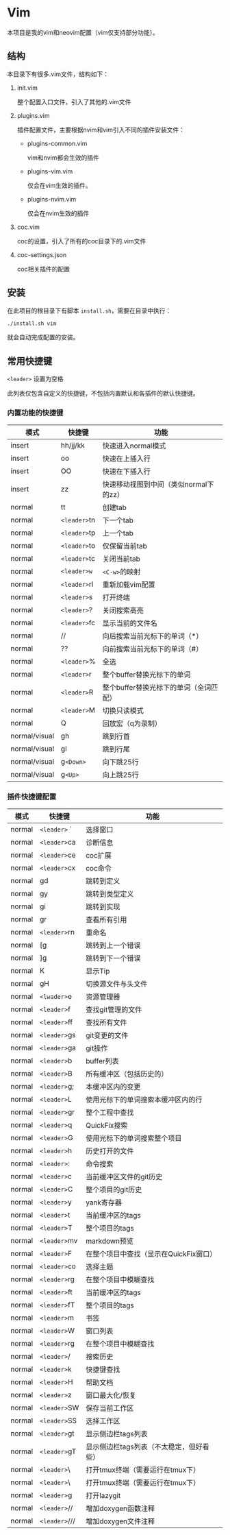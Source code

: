 # Vim

本项目是我的vim和neovim配置（vim仅支持部分功能）。

## 结构

本目录下有很多.vim文件，结构如下：

1. init.vim

    整个配置入口文件，引入了其他的.vim文件

2. plugins.vim

    插件配置文件，主要根据nvim和vim引入不同的插件安装文件：

    - plugins-common.vim

        vim和nvim都会生效的插件

    - plugins-vim.vim

        仅会在vim生效的插件。

    - plugins-nvim.vim

        仅会在nvim生效的插件

3. coc.vim

    coc的设置，引入了所有的coc目录下的.vim文件

4. coc-settings.json

    coc相关插件的配置

## 安装

在此项目的根目录下有脚本 `install.sh`，需要在目录中执行：

```bash
./install.sh vim
```

就会自动完成配置的安装。

## 常用快捷键

`<leader>` 设置为空格

此列表仅包含自定义的快捷键，不包括内置默认和各插件的默认快捷键。

### 内置功能的快捷键

| 模式          | 快捷键       | 功能                                   |
|---------------|--------------|----------------------------------------|
| insert        | hh/jj/kk     | 快速进入normal模式                     |
| insert        | oo           | 快速在上插入行                         |
| insert        | OO           | 快速在下插入行                         |
| insert        | zz           | 快速移动视图到中间（类似normal下的zz） |
| normal        | tt           | 创建tab                                |
| normal        | `<leader>`tn | 下一个tab                              |
| normal        | `<leader>`tp | 上一个tab                              |
| normal        | `<leader>`to | 仅保留当前tab                          |
| normal        | `<leader>`tc | 关闭当前tab                            |
| normal        | `<leader>w`  | `<C-w>`的映射                          |
| normal        | `<leader>`rl | 重新加载vim配置                        |
| normal        | `<leader>`s  | 打开终端                               |
| normal        | `<leader>`?  | 关闭搜索高亮                           |
| normal        | `<leader>`fc | 显示当前的文件名                       |
| normal        | //           | 向后搜索当前光标下的单词（*）          |
| normal        | ??           | 向前搜索当前光标下的单词（#）          |
| normal        | `<leader>`%  | 全选                                   |
| normal        | `<leader>`r  | 整个buffer替换光标下的单词             |
| normal        | `<leader>`R  | 整个buffer替换光标下的单词（全词匹配） |
| normal        | `<leader>`M  | 切换只读模式                           |
| normal        | Q            | 回放宏（q为录制）                      |
| normal/visual | gh           | 跳到行首                               |
| normal/visual | gl           | 跳到行尾                               |
| normal/visual | g`<Down>`    | 向下跳25行                             |
| normal/visual | g`<Up>`      | 向上跳25行                             |

### 插件快捷键配置

| 模式   | 快捷键        | 功能                                     |
|--------|---------------|------------------------------------------|
| normal | `<leader>` `  | 选择窗口                                 |
| normal | `<leader>`ca  | 诊断信息                                 |
| normal | `<leader>`ce  | coc扩展                                  |
| normal | `<leader>`cx  | coc命令                                  |
| normal | gd            | 跳转到定义                               |
| normal | gy            | 跳转到类型定义                           |
| normal | gi            | 跳转到实现                               |
| normal | gr            | 查看所有引用                             |
| normal | `<leader>`rn  | 重命名                                   |
| normal | [g            | 跳转到上一个错误                         |
| normal | ]g            | 跳转到下一个错误                         |
| normal | K             | 显示Tip                                  |
| normal | gH            | 切换源文件与头文件                       |
| normal | `<lwader>`e   | 资源管理器                               |
| normal | `<leader>`f   | 查找git管理的文件                        |
| normal | `<leader>`ff  | 查找所有文件                             |
| normal | `<leader>`gs  | git变更的文件                            |
| normal | `<leader>`ga  | git操作                                  |
| normal | `<leader>`b   | buffer列表                               |
| normal | `<leader>`B   | 所有缓冲区（包括历史的）                 |
| normal | `<leader>`g;  | 本缓冲区内的变更                         |
| normal | `<leader>`L   | 使用光标下的单词搜索本缓冲区内的行       |
| normal | `<leader>`gr  | 整个工程中查找                           |
| normal | `<leader>`q   | QuickFix搜索                             |
| normal | `<leader>`G   | 使用光标下的单词搜索整个项目             |
| normal | `<leader>`h   | 历史打开的文件                           |
| normal | `<leader>`:   | 命令搜索                                 |
| normal | `<leader>`c   | 当前缓冲区文件的git历史                  |
| normal | `<leader>`C   | 整个项目的git历史                        |
| normal | `<leader>`y   | yank寄存器                               |
| normal | `<leader>`t   | 当前缓冲区的tags                         |
| normal | `<leader>`T   | 整个项目的tags                           |
| normal | `<leader>`mv  | markdown预览                             |
| normal | `<leader>`F   | 在整个项目中查找（显示在QuickFix窗口）   |
| normal | `<leader>`co  | 选择主题                                 |
| normal | `<leader>`rg  | 在整个项目中模糊查找                     |
| normal | `<leader>`ft  | 当前缓冲区的tags                         |
| normal | `<leader>`fT  | 整个项目的tags                           |
| normal | `<leader>`m   | 书签                                     |
| normal | `<leader>`W   | 窗口列表                                 |
| normal | `<leader>`rg  | 在整个项目中模糊查找                     |
| normal | `<leader>`/   | 搜索历史                                 |
| normal | `<leader>`k   | 快捷键查找                               |
| normal | `<leader>`H   | 帮助文档                                 |
| normal | `<leader>`z   | 窗口最大化/恢复                          |
| normal | `<leader>`SW  | 保存当前工作区                           |
| normal | `<leader>`SS  | 选择工作区                               |
| normal | `<leader>`gt  | 显示侧边栏tags列表                       |
| normal | `<leader>`gT  | 显示侧边栏tags列表（不太稳定，但好看些） |
| normal | `<leader>`\   | 打开tmux终端（需要运行在tmux下）         |
| normal | `<leader>`\   | 打开tmux终端（需要运行在tmux下）         |
| normal | `<leader>`g   | 打开lazygit                              |
| normal | `<leader>`//  | 增加doxygen函数注释                      |
| normal | `<leader>`/// | 增加doxygen文件注释                      |


